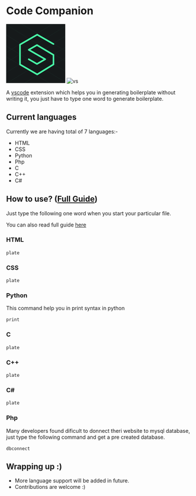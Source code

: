 # Code Companion

![logo](./img/logo.png)
![vs](https://code.visualstudio.com/assets/branding/app-icon.png)

A [vscode](https://code.visualstudi.com) extension which helps you in generating boilerplate without writing it, you just have to type one word to generate boilerplate.

## Current languages

Currently we are having total of 7 languages:-

- HTML
- CSS
- Python
- Php
- C
- C++
- C#

## How to use? ([Full Guide](/))

Just type the following one word when you start your particular file.

You can also read full guide [here](/)

### HTML

```
plate
```

### CSS

```
plate
```

### Python

This command help you in print syntax in python

```
print
```

### C

```
plate
```

### C++

```
plate
```

### C#

```
plate
```

### Php

Many developers found dificult to donnect theri website to mysql database, just type the following command and get a pre created database.

```
dbconnect
```

## Wrapping up :)

- More language support will be added in future.
- Contributions are welcome :)
